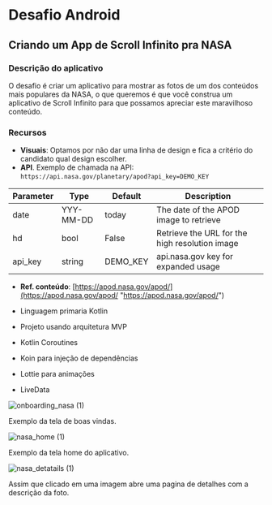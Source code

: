 # Desafio Android

## Criando um App de Scroll Infinito pra NASA

### **Descrição do aplicativo**
O desafio é criar um aplicativo para mostrar as fotos de um dos conteúdos mais populares da NASA, o que queremos é que você construa um aplicativo de Scroll Infinito para que possamos apreciar este maravilhoso conteúdo.

### **Recursos**
-   **Visuais**: Optamos  por não dar uma linha de design e fica a critério do candidato qual design escolher.
-   **API**. Exemplo de chamada na API:  `https://api.nasa.gov/planetary/apod?api_key=DEMO_KEY`

|Parameter  |Type 		|Default 	| Description |
|-----------|-----------|-----------|-----------------------------------------------|
|date		|YYY-MM-DD	|today 		|The date of the APOD image to retrieve			|
|hd			|bool		|False      |Retrieve the URL for the high resolution image |
|api_key	|string		|DEMO_KEY	|api.nasa.gov key for expanded usage			|

-   **Ref. conteúdo**: [https://apod.nasa.gov/apod/](https://apod.nasa.gov/apod/ "https://apod.nasa.gov/apod/")

-   Linguagem primaria Kotlin
-   Projeto usando arquitetura MVP 
-   Kotlin Coroutines 
-   Koin para injeção de dependências 
-   Lottie para animações
-   LiveData 

![onboarding_nasa (1)](https://user-images.githubusercontent.com/47648982/129750716-1caf0bd6-4af5-4f80-81a7-80b518708537.jpg)

Exemplo da tela de boas vindas. 

![nasa_home (1)](https://user-images.githubusercontent.com/47648982/129750757-63278e60-f77b-46f0-9510-e23cfd9b02f8.jpg)

Exemplo da tela home do aplicativo. 

![nasa_detatails (1)](https://user-images.githubusercontent.com/47648982/129750821-cf09c6ee-95dd-47f2-ac66-d0bfaf408e7e.jpg)

Assim que clicado em uma imagem abre uma pagina de detalhes com a descrição da foto. 



